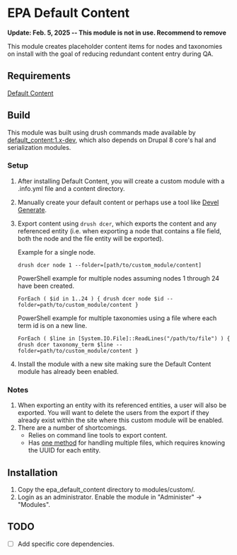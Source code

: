 # EPA Default Content

**Update: Feb. 5, 2025 -- This module is not in use. Recommend to remove**

This module creates placeholder content items for nodes and taxonomies on install with the goal of reducing redundant content entry during QA.

## Requirements

[Default Content](https://www.drupal.org/project/default_content)

## Build

This module was built using drush commands made available by [default_content:1.x-dev](https://www.drupal.org/docs/8/modules/default-content-for-d8/overview), which also depends on Drupal 8 core's hal and serialization modules.

### Setup
1. After installing Default Content, you will create a custom module with a .info.yml file and a content directory.
2. Manually create your default content or perhaps use a tool like [Devel Generate](https://www.drupal.org/project/devel).
3. Export content using `drush dcer`, which exports the content and any referenced entity (i.e. when exporting a node that contains a file field, both the node and the file entity will be exported).

    Example for a single node.
    ```shell
    drush dcer node 1 --folder=[path/to/custom_module/content]
    ```

    PowerShell example for multiple nodes assuming nodes 1 through 24 have been created.
    ```shell
    ForEach ( $id in 1..24 ) { drush dcer node $id --folder=path/to/custom_module/content }
    ```

    PowerShell example for multiple taxonomies using a file where each term id is on a new line.
    ```shell
    ForEach ( $line in [System.IO.File]::ReadLines("/path/to/file") ) { drush dcer taxonomy_term $line --folder=path/to/custom_module/content }
    ```

4. Install the module with a new site making sure the Default Content module has already been enabled.

### Notes

1. When exporting an entity with its referenced entities, a user will also be exported. You will want to delete the users from the export if they already exist within the site where this custom module will be enabled.
2. There are a number of shortcomings.
    - Relies on command line tools to export content.
    - Has [one method](https://www.drupal.org/docs/8/modules/default-content-for-d8/overview#s-default-content-export-module) for handling multiple files, which requires knowing the UUID for each entity.

## Installation

1. Copy the epa_default_content directory to modules/custom/.
2. Login as an administrator. Enable the module in "Administer" -> "Modules".


## TODO

- [ ] Add specific core dependencies.
